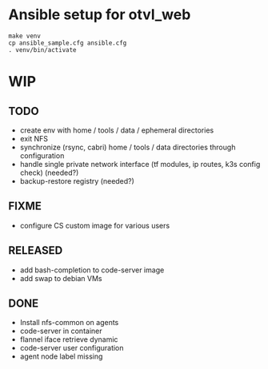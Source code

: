 # Ansible setup for otvl_web

    make venv
    cp ansible_sample.cfg ansible.cfg
    . venv/bin/activate

# WIP

## TODO

- create env with home / tools / data / ephemeral directories
- exit NFS
- synchronize (rsync, cabri) home / tools / data directories through configuration
- handle single private network interface (tf modules, ip routes, k3s config check) (needed?)
- backup-restore registry (needed?)

## FIXME

- configure CS custom image for various users

## RELEASED

- add bash-completion to code-server image
- add swap to debian VMs

## DONE

- Install nfs-common on agents
- code-server in container
- flannel iface retrieve dynamic
- code-server user configuration
- agent node label missing
